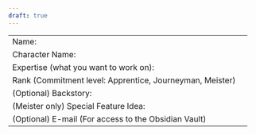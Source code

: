 ```yaml
---
draft: true
---
```


|                                                          |     |
| -------------------------------------------------------- | --- |
| Name:                                                    |     |
| Character Name:                                          |     |
| Expertise (what you want to work on):                    |     |
| Rank (Commitment level: Apprentice, Journeyman, Meister) |     |
| (Optional) Backstory:                                    |     |
| (Meister only) Special Feature Idea:                     |     |
| (Optional) E-mail (For access to the Obsidian Vault)     |     |
